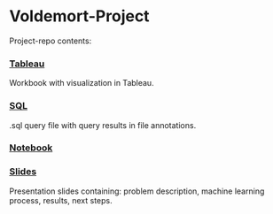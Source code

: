 # Voldemort-Project
Project-repo contents: 

### [Tableau](https://github.com/Tognolia/Voldemort-Project/tree/main/Tableau)
Workbook with visualization in Tableau.

### [SQL](https://github.com/Tognolia/Voldemort-Project/tree/main/sql)
.sql query file with query results in file annotations. 

### [Notebook](https://github.com/Tognolia/Voldemort-Project/tree/main/Notebook)

### [Slides](https://github.com/Tognolia/Voldemort-Project/tree/main/Slides)
Presentation slides containing: problem description, machine learning process, results, next steps. 
